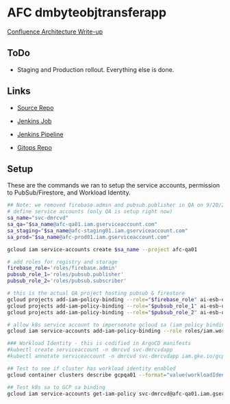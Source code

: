 # AFC dmbyteobjtransferapp

[Confluence Architecture Write-up](https://americanfinancing.atlassian.net/wiki/spaces/SE/pages/733315115/How+to+Deploy+GKE+Workloads+-+Sales+on+Rails)

## ToDo

- Staging and Production rollout.  Everything else is done.

## Links

- [Source Repo](https://bitbucket.org/americanfinancing/afc.pub.sub.dmrcvdapp/src/master/)

- [Jenkins Job](https://jenkins.afc-services.net/blue/organizations/jenkins/ai%2Fdmrcvdapp/activity)

- [Jenkins Pipeline](https://bitbucket.org/americanfinancing/afc-jenkins-devops/src/main/ai/pubsub-dmrcvdapp.Jenkinsfile)

- [Gitops Repo](https://bitbucket.org/americanfinancing/ai-gitops/src/main/workloads/dmrcvdapp/)

## Setup

These are the commands we ran to setup the service accounts, permission to PubSub/Firestore, and Workload Identity.


```bash
## Note: we removed firebase.admin and pubsub.publisher in QA on 9/20/2021 per architect feedback on permissions
# define service accounts (only QA is setup right now)
sa_name="svc-dmrcvd"
sa_qa="$sa_name@afc-qa01.iam.gserviceaccount.com"
sa_staging="$sa_name@afc-staging01.iam.gserviceaccount.com"
sa_prod="$sa_name@afc-prod01.iam.gserviceaccount.com"

gcloud iam service-accounts create $sa_name --project afc-qa01

# add roles for registry and storage
firebase_role='roles/firebase.admin'
pubsub_role_1='roles/pubsub.publisher'
pubsub_role_2='roles/pubsub.subscriber'

# this is the actual QA project hosting pubsub & firestore
gcloud projects add-iam-policy-binding --role="$firebase_role" ai-esb-qa --member "serviceAccount:$sa_qa"
gcloud projects add-iam-policy-binding --role="$pubsub_role_1" ai-esb-qa --member "serviceAccount:$sa_qa"
gcloud projects add-iam-policy-binding --role="$pubsub_role_2" ai-esb-qa --member "serviceAccount:$sa_qa"

# allow k8s service account to impersonate gcloud sa (iam policy binding)
gcloud iam service-accounts add-iam-policy-binding --role roles/iam.workloadIdentityUser --member "serviceAccount:afc-qa01.svc.id.goog[dmrcvd/svc-dmrcvd]" $sa_qa --project afc-qa01

### Workload Identity - this is codified in ArgoCD manifests
#kubectl create serviceaccount -n dmrcvd svc-dmrcvdapp
#kubectl annotate serviceaccount -n dmrcvd svc-dmrcvdapp iam.gke.io/gcp-service-account=svc-dmrcvdapp@afc-qa01.iam.gserviceaccount.com

## Test to see if cluster has workload identity enabled
gcloud container clusters describe gcpqa01 --format="value(workloadIdentityConfig.workloadPool)" --project=afc-qa01

## Test k8s sa to GCP sa binding
gcloud iam service-accounts get-iam-policy svc-dmrcvd@afc-qa01.iam.gserviceaccount.com

```

